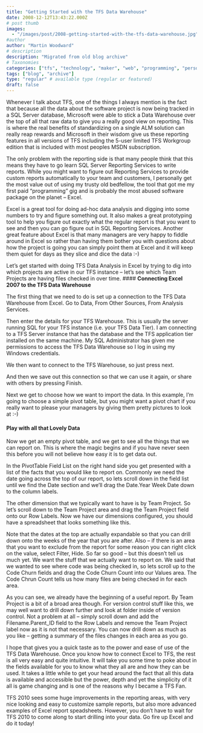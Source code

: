 ```yaml
---
title: "Getting Started with the TFS Data Warehouse"
date: 2008-12-12T13:43:22.000Z
# post thumb
images:
  - "/images/post/2008-getting-started-with-the-tfs-data-warehouse.jpg"
#author
author: "Martin Woodward"
# description
description: "Migrated from old blog archive"
# Taxonomies
categories: ["tfs", "technology", "maker", "web", "programming", "personal"]
tags: ["blog", "archive"]
type: "regular" # available type (regular or featured)
draft: false
---
```


Whenever I talk about TFS, one of the things I always mention is the fact that because all the data about the software project is now being tracked in a SQL Server database, Microsoft were able to stick a Data Warehouse over the top of all that raw data to give you a really good view on reporting. This is where the real benefits of standardizing on a single ALM solution can really reap rewards and Microsoft in their wisdom give us these reporting features in all versions of TFS including the 5-user limited TFS Workgroup edition that is included with most peoples MSDN subscription.

The only problem with the reporting side is that many people think that this means they have to go learn SQL Server Reporting Services to write reports. While you might want to figure out Reporting Services to provide custom reports automatically to your team and customers, I personally get the most value out of using my trusty old bedfellow, the tool that got me my first paid “programming” gig and is probably the most abused software package on the planet – Excel.

Excel is a great tool for doing ad-hoc data analysis and digging into some numbers to try and figure something out. It also makes a great prototyping tool to help you figure out exactly what the regular report is that you want to see and then you can go figure out in SQL Reporting Services. Another great feature about Excel is that many managers are very happy to fiddle around in Excel so rather than having them bother you with questions about how the project is going you can simply point them at Excel and it will keep them quiet for days as they slice and dice the data :-)

Let’s get started with doing TFS Data Analysis in Excel by trying to dig into which projects are active in our TFS instance – let’s see which Team Projects are having files checked in over time. #### **Connecting Excel 2007 to the TFS Data Warehouse**

The first thing that we need to do is set up a connection to the TFS Data Warehouse from Excel. Go to Data, From Other Sources, From Analysis Services.

[](http://www.woodwardweb.com/WindowsLiveWriter/GettingStartedwiththeTFSDataWarehouse_B368/image_2.png)

Then enter the details for your TFS Warehouse. This is usually the server running SQL for your TFS instance (i.e. your TFS Data Tier). I am connecting to a TFS Server instance that has the database and the TFS application tier installed on the same machine. My SQL Administrator has given me permissions to access the TFS Data Warehouse so I log in using my Windows credentials.

We then want to connect to the TFS Warehouse, so just press next.

And then we save out this connection so that we can use it again, or share with others by pressing Finish.

Next we get to choose how we want to import the data. In this example, I’m going to choose a simple pivot table, but you might want a pivot chart if you really want to please your managers by giving them pretty pictures to look at :-)

#### **Play with all that Lovely Data**

Now we get an empty pivot table, and we get to see all the things that we can report on. This is where the magic begins and if you have never seen this before you will not believe how easy it is to get data out.

[](http://www.woodwardweb.com/WindowsLiveWriter/GettingStartedwiththeTFSDataWarehouse_B368/image_9.png)

In the PivotTable Field List on the right hand side you get presented with a list of the facts that you would like to report on. Commonly we need the date going across the top of our report, so lets scroll down in the field list until we find the Date section and we’ll drag the Date.Year Week Date down to the column labels.

The other dimension that we typically want to have is by Team Project. So let’s scroll down to the Team Project area and drag the Team Project field onto our Row Labels. Now we have our dimensions configured, you should have a spreadsheet that looks something like this.

Note that the dates at the top are actually expandable so that you can drill down onto the weeks of the year that you are after. Also – if there is an area that you want to exclude from the report for some reason you can right click on the value, select Filter, Hide. So far so good – but this doesn’t tell us much yet. We want the stuff that we actually want to report on. We said that we wanted to see where code was being checked in, so lets scroll up to the Code Churn fields and drag the Code Churn Count into our Values area. The Code Chrun Count tells us how many files are being checked in for each area.

As you can see, we already have the beginning of a useful report. By Team Project is a bit of a broad area though. For version control stuff like this, we may well want to drill down further and look at folder inside of version control. Not a problem at all – simply scroll down and add the Filename.Parent_ID field to the Row Labels and remove the Team Project label now as it is not that necessary. You can now drill down as much as you like – getting a summary of the files changes in each area as you go.

[](http://www.woodwardweb.com/WindowsLiveWriter/GettingStartedwiththeTFSDataWarehouse_B368/image_14.png)

I hope that gives you a quick taste as to the power and ease of use of the TFS Data Warehouse. Once you know how to connect Excel to TFS, the rest is all very easy and quite intuitive. It will take you some time to poke about in the fields available for you to know what they all are and how they can be used. It takes a little while to get your head around the fact that all this data is available and accessible but the power, depth and yet the simplicity of it all is game changing and is one of the reasons why I became a TFS Fan.

TFS 2010 sees some huge improvements in the reporting areas, with very nice looking and easy to customize sample reports, but also more advanced examples of Excel report speadsheets. However, you don’t have to wait for TFS 2010 to come along to start drilling into your data. Go fire up Excel and do it today!
